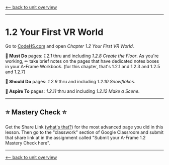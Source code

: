 [<-- back to unit overview](README.md)

---

# 1.2 Your First VR World


Go to [CodeHS.com](https://www.codehs.com) and open _Chapter 1.2 Your First VR World_.

__🍎 Must Do__ pages: _1.2.1_ thru and including _1.2.8 Create the Floor_. As you're working, ✏ take brief notes on the pages that have dedicated notes boxes in your A-Frame Workbook. (for this chapter, that's 1.2.1 and 1.2.3 and 1.2.5 and 1.2.7)

__🥳 Should Do__ pages: _1.2.9_ thru and including _1.2.10 Snowflakes_.

__🤯 Aspire To__ pages: _1.2.11_ thru and including _1.2.12 Make a Scene_.


---

## ⭐ Mastery Check ⭐
Get the Share Link ([what's that?]()) for the most advanced page you did in this lesson. Then go to the "classwork" section of Google Classroom and submit that share link at in the assignment called "Submit your A-Frame 1.2 Mastery Check here".

---
[<-- back to unit overview](README.md)
